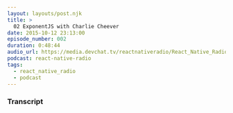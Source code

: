 ```yaml
---
layout: layouts/post.njk
title: >
  02 ExponentJS with Charlie Cheever
date: 2015-10-12 23:13:00
episode_number: 002
duration: 0:48:44
audio_url: https://media.devchat.tv/reactnativeradio/React_Native_Radio_Episode_2.mp3
podcast: react-native-radio
tags:
  - react_native_radio
  - podcast
---
```


### Transcript
